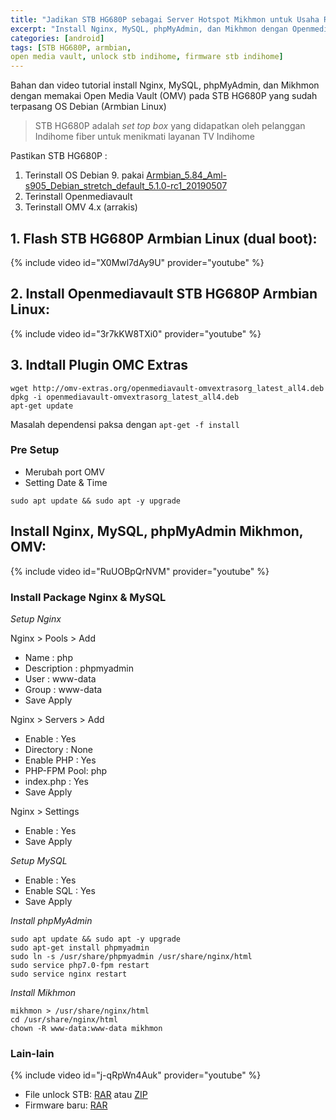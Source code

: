 ```yaml
---
title: "Jadikan STB HG680P sebagai Server Hotspot Mikhmon untuk Usaha RT/RW net"
excerpt: "Install Nginx, MySQL, phpMyAdmin, dan Mikhmon dengan Openmediavault pada STB HG680P yang sudah terpasang OS Debian (Armbian Linux)"
categories: [android]
tags: [STB HG680P, armbian, 
open media vault, unlock stb indihome, firmware stb indihome]
---
```

Bahan dan video tutorial install Nginx, MySQL, phpMyAdmin, dan Mikhmon dengan memakai Open Media Vault (OMV) pada STB HG680P yang sudah terpasang OS Debian (Armbian Linux)

> STB HG680P adalah _set top box_ yang didapatkan oleh pelanggan Indihome fiber untuk menikmati layanan TV Indihome

Pastikan STB HG680P :
1. Terinstall OS Debian 9. pakai [Armbian_5.84_Aml-s905_Debian_stretch_default_5.1.0-rc1_20190507](https://yadi.sk/d/pHxaRAs-tZiei/5.84/S9xxx/Armbian_5.84_Aml-s905_Debian_stretch_default_5.1.0-rc1_20190507.img.xz)
2. Terinstall Openmediavault
3. Terinstall OMV 4.x (arrakis)

## 1. Flash STB HG680P Armbian Linux (dual boot):

{% include video id="X0Mwl7dAy9U" provider="youtube" %}

## 2. Install Openmediavault STB HG680P Armbian Linux:

{% include video id="3r7kKW8TXi0" provider="youtube" %}

## 3. Indtall Plugin OMC Extras

```terminal
wget http://omv-extras.org/openmediavault-omvextrasorg_latest_all4.deb
dpkg -i openmediavault-omvextrasorg_latest_all4.deb
apt-get update
```
Masalah dependensi paksa dengan `apt-get -f install`

### Pre Setup

- Merubah port OMV
- Setting Date & Time

```terminal
sudo apt update && sudo apt -y upgrade
```

## Install Nginx, MySQL, phpMyAdmin Mikhmon, OMV:

{% include video id="RuUOBpQrNVM" provider="youtube" %}
	
### Install Package Nginx & MySQL

_Setup Nginx_

Nginx > Pools > Add

- Name		: php
- Description	: phpmyadmin
- User		: www-data
- Group		: www-data
- Save Apply

Nginx > Servers > Add

- Enable		: Yes
- Directory	: None 
- Enable PHP	: Yes
- PHP-FPM Pool: php
- index.php	: Yes
- Save Apply

Nginx > Settings

- Enable		: Yes
- Save Apply

_Setup MySQL_

- Enable 		: Yes
- Enable SQL 	: Yes
- Save Apply		
	
_Install phpMyAdmin_

```terminal
sudo apt update && sudo apt -y upgrade	  
sudo apt-get install phpmyadmin
sudo ln -s /usr/share/phpmyadmin /usr/share/nginx/html
sudo service php7.0-fpm restart
sudo service nginx restart
```

_Install Mikhmon_

```terminal
mikhmon > /usr/share/nginx/html
cd /usr/share/nginx/html
chown -R www-data:www-data mikhmon
```
### Lain-lain

{% include video id="j-qRpWn4Auk" provider="youtube" %}

- File unlock STB: [RAR](https://mi.knoacc.org/dl/drive?id=1Fkey7A6jFbEmGW3mnHe7AiWUOXhXCT9s&name=Dhttps://drive.google.com/file/d/1T36eheSwRPcaOt3AVdScmeeLMsz58p82&name=Download&sizeownload&size=543M) atau [ZIP](
https://mi.knoacc.org/dl/drive?id=1T36eheSwRPcaOt3AVdScmeeLMsz58p82&name=Download&size=505M)
- Firmware baru: [RAR](https://mi.knoacc.org/dl/drive?id=1w06AQ5J5LWQWen7EO1Rs5xfZb5RVIVkJ&name=Download&size=881M)
